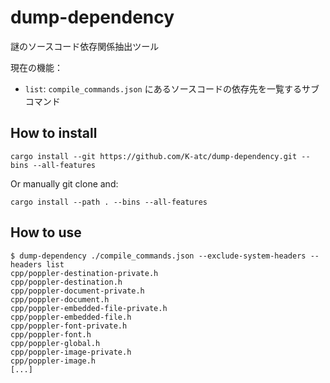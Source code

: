dump-dependency
====

謎のソースコード依存関係抽出ツール

現在の機能：
- `list`: `compile_commands.json` にあるソースコードの依存先を一覧するサブコマンド


How to install
----
```shell
cargo install --git https://github.com/K-atc/dump-dependency.git --bins --all-features
```

Or manually git clone and:

```shell
cargo install --path . --bins --all-features
```


How to use
----
```shell
$ dump-dependency ./compile_commands.json --exclude-system-headers --headers list
cpp/poppler-destination-private.h
cpp/poppler-destination.h
cpp/poppler-document-private.h
cpp/poppler-document.h
cpp/poppler-embedded-file-private.h
cpp/poppler-embedded-file.h
cpp/poppler-font-private.h
cpp/poppler-font.h
cpp/poppler-global.h
cpp/poppler-image-private.h
cpp/poppler-image.h
[...]
```